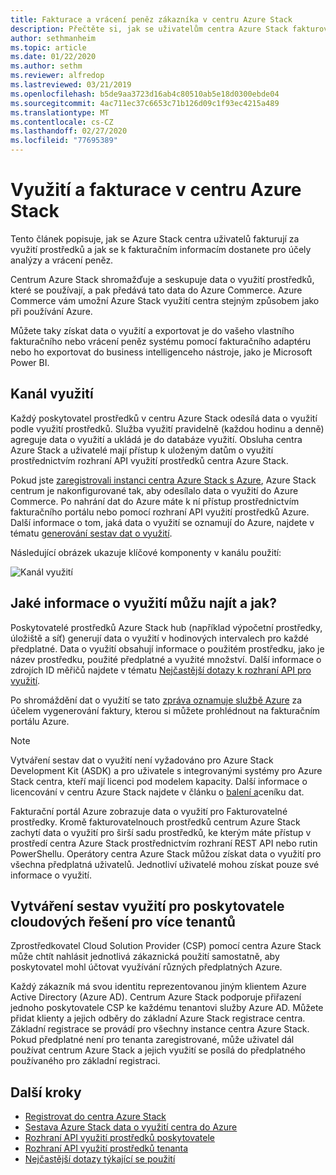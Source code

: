 ```yaml
---
title: Fakturace a vrácení peněz zákazníka v centru Azure Stack
description: Přečtěte si, jak se uživatelům centra Azure Stack fakturovat za využití prostředků a jak se k fakturačním informacím dostanete pro účely analýzy a vrácení peněz.
author: sethmanheim
ms.topic: article
ms.date: 01/22/2020
ms.author: sethm
ms.reviewer: alfredop
ms.lastreviewed: 03/21/2019
ms.openlocfilehash: b5de9aa3723d16ab4c80510ab5e18d0300ebde04
ms.sourcegitcommit: 4ac711ec37c6653c71b126d09c1f93ec4215a489
ms.translationtype: MT
ms.contentlocale: cs-CZ
ms.lasthandoff: 02/27/2020
ms.locfileid: "77695389"
---
```

# <a name="usage-and-billing-in-azure-stack-hub"></a>Využití a fakturace v centru Azure Stack

Tento článek popisuje, jak se Azure Stack centra uživatelů fakturují za využití prostředků a jak se k fakturačním informacím dostanete pro účely analýzy a vrácení peněz.

Centrum Azure Stack shromažďuje a seskupuje data o využití prostředků, které se používají, a pak předává tato data do Azure Commerce. Azure Commerce vám umožní Azure Stack využití centra stejným způsobem jako při používání Azure.

Můžete taky získat data o využití a exportovat je do vašeho vlastního fakturačního nebo vrácení peněz systému pomocí fakturačního adaptéru nebo ho exportovat do business intelligenceho nástroje, jako je Microsoft Power BI.

## <a name="usage-pipeline"></a>Kanál využití

Každý poskytovatel prostředků v centru Azure Stack odesílá data o využití podle využití prostředků. Služba využití pravidelně (každou hodinu a denně) agreguje data o využití a ukládá je do databáze využití. Obsluha centra Azure Stack a uživatelé mají přístup k uloženým datům o využití prostřednictvím rozhraní API využití prostředků centra Azure Stack.

Pokud jste [zaregistrovali instanci centra Azure Stack s Azure](azure-stack-registration.md), Azure Stack centrum je nakonfigurované tak, aby odesílalo data o využití do Azure Commerce. Po nahrání dat do Azure máte k ní přístup prostřednictvím fakturačního portálu nebo pomocí rozhraní API využití prostředků Azure. Další informace o tom, jaká data o využití se oznamují do Azure, najdete v tématu [generování sestav dat o využití](azure-stack-usage-reporting.md).  

Následující obrázek ukazuje klíčové komponenty v kanálu použití:

![Kanál využití](media/azure-stack-billing-and-chargeback/usagepipeline.png)

## <a name="what-usage-information-can-i-find-and-how"></a>Jaké informace o využití můžu najít a jak?

Poskytovatelé prostředků Azure Stack hub (například výpočetní prostředky, úložiště a síť) generují data o využití v hodinových intervalech pro každé předplatné. Data o využití obsahují informace o použitém prostředku, jako je název prostředku, použité předplatné a využité množství. Další informace o zdrojích ID měřičů najdete v tématu [Nejčastější dotazy k rozhraní API pro využití](azure-stack-usage-related-faq.md).

Po shromáždění dat o využití se tato [zpráva oznamuje službě Azure](azure-stack-usage-reporting.md) za účelem vygenerování faktury, kterou si můžete prohlédnout na fakturačním portálu Azure.

> [!NOTE]  
> Vytváření sestav dat o využití není vyžadováno pro Azure Stack Development Kit (ASDK) a pro uživatele s integrovanými systémy pro Azure Stack centra, kteří mají licenci pod modelem kapacity. Další informace o licencování v centru Azure Stack najdete v článku o [balení a](https://azure.microsoft.com/mediahandler/files/resourcefiles/5bc3f30c-cd57-4513-989e-056325eb95e1/Azure-Stack-packaging-and-pricing-datasheet.pdf)ceníku dat.

Fakturační portál Azure zobrazuje data o využití pro Fakturovatelné prostředky. Kromě fakturovatelnouch prostředků centrum Azure Stack zachytí data o využití pro širší sadu prostředků, ke kterým máte přístup v prostředí centra Azure Stack prostřednictvím rozhraní REST API nebo rutin PowerShellu. Operátory centra Azure Stack můžou získat data o využití pro všechna předplatná uživatelů. Jednotliví uživatelé mohou získat pouze své informace o využití.

## <a name="usage-reporting-for-multi-tenant-cloud-solution-providers"></a>Vytváření sestav využití pro poskytovatele cloudových řešení pro více tenantů

Zprostředkovatel Cloud Solution Provider (CSP) pomocí centra Azure Stack může chtít nahlásit jednotlivá zákaznická použití samostatně, aby poskytovatel mohl účtovat využívání různých předplatných Azure.

Každý zákazník má svou identitu reprezentovanou jiným klientem Azure Active Directory (Azure AD). Centrum Azure Stack podporuje přiřazení jednoho poskytovatele CSP ke každému tenantovi služby Azure AD. Můžete přidat klienty a jejich odběry do základní Azure Stack registrace centra. Základní registrace se provádí pro všechny instance centra Azure Stack. Pokud předplatné není pro tenanta zaregistrované, může uživatel dál používat centrum Azure Stack a jejich využití se posílá do předplatného používaného pro základní registraci.

## <a name="next-steps"></a>Další kroky

- [Registrovat do centra Azure Stack](azure-stack-registration.md)
- [Sestava Azure Stack data o využití centra do Azure](azure-stack-usage-reporting.md)
- [Rozhraní API využití prostředků poskytovatele](azure-stack-provider-resource-api.md)
- [Rozhraní API využití prostředků tenanta](azure-stack-tenant-resource-usage-api.md)
- [Nejčastější dotazy týkající se použití](azure-stack-usage-related-faq.md)
